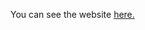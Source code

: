 You can see the website [here.](https://jbmagination.github.io/YouTubeChannelFeedReader/index.html)

